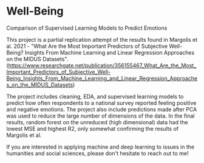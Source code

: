 # Well-Being
Comparison of Supervised Learning Models to Predict Emotions

This project is a partial replication attempt of the results found in Margolis et al. 2021 - "What Are the Most Important Predictors of Subjective Well-Being? Insights From Machine Learning and Linear Regression Approaches on the MIDUS Datasets". (https://www.researchgate.net/publication/356155467_What_Are_the_Most_Important_Predictors_of_Subjective_Well-Being_Insights_From_Machine_Learning_and_Linear_Regression_Approaches_on_the_MIDUS_Datasets)

The project includes cleaning, EDA, and supervised learning models to predict how often respondents to a national survey reported feeling positive and negative emotions. The project also include predictions made after PCA was used to reduce the large number of dimensions of the data. In the final results, random forest on the unreduced (high dimensional) data had the lowest MSE and highest R2, only somewhat confirming the results of Margolis et al.

If you are interested in applying machine and deep learning to issues in the humanities and social sciences, please don't hesitate to reach out to me!
